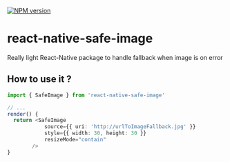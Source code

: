 [![NPM version](https://badge.fury.io/js/react-native-safe-image.svg)](http://badge.fury.io/js/react-native-safe-image)
# react-native-safe-image
Really light React-Native package to handle fallback when image is on error

## How to use it ?
```ts
import { SafeImage } from 'react-native-safe-image'

// ...
render() {
  return <SafeImage
            source={{ uri: 'http://urlToImageFallback.jpg' }}
            style={{ width: 30, height: 30 }}
            resizeMode="contain"
        />
}
```
